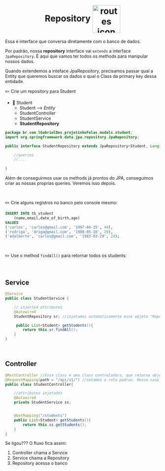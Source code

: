 <h1 align="center">
    Repository
    <img src="https://cdn2.iconfinder.com/data/icons/whcompare-isometric-web-hosting-servers/50/database-256.png" alt="routes icon" width="90px" align="center">
</h1>


Essa é interface que conversa diretamente com o banco de dados.

Por padrão, nossa **repository** interface vai `extends` a interface `JpaRepository`. É aqui que vamos ter todos os methods para manipular nossos dados.

Quando extendemos a inteface JpaRepository, precisamos passar qual a Entity que queremos buscar os dados e qual o Class da primary key dessa entidade.



✏️ Crie um repository para Student


- 📙 Student
    - Student --> *Entity*
    - StudentController
    - StudentService
    - **StudentRepository**



```java
package br.com.lGabrielDev.projetinhoFelas.models.student;
import org.springframework.data.jpa.repository.JpaRepository;

public interface StudentRepository extends JpaRepository<Student, Long>{

    //queries
    //...
    
}
```
Além de conseguirmos usar os methods já prontos do JPA, conseguimos criar as nossas proprias queries. Veremos isso depois.

<br>


✏️ Crie alguns registros no banco pelo console mesmo:

```sql
INSERT INTO tb_student
    (name,email,date_of_birth,age)
VALUES
('carlos', 'carlos@gmail.com', '1997-04-15', 44),
('rodriga', 'driga@gmail.com', '1988-05-10', 29),
('adalberto', 'carlos@gmail.com', '1983-03-29', 24);
```

<br>


✏️ Use o method `findAll()` para retornar todos os students:

<br>


## Service
```java
@Service
public class StudentService {

    // injected attributes
    @Autowired
    StudentRepository sr; //injetamos automaticamente esse objeto "Repository". Assim, conseguimos usar todos os methods dessa Class

     public List<Student> getStudents(){
        return this.sr.findAll();
    }
}
```

<br>

## Controller
```java
@RestController //Essa class é uma class controladora, que retorna objetos JSON
@RequestMapping(path = "/api/v1/") //setamos a rota padrao. Nesse caso http://localhost:8080/api/v1/
public class StudentController{

    //attributes injetados
    @Autowired
    private StudentService ss;


    @GetMapping("/students")
    public List<Student> getStudents(){
        return this.ss.getStudents();
    }
}
```

Se ligou??? O fluxo fica assim:

1. Controller chama a Service
2. Service chama a Repository
3. Repository acessa o banco

